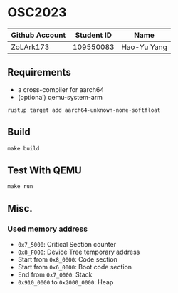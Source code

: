# OSC2023

| Github Account | Student ID | Name        |
|----------------|------------|-------------|
| ZoLArk173      | 109550083  | Hao-Yu Yang |

## Requirements

* a cross-compiler for aarch64
* (optional) qemu-system-arm

```
rustup target add aarch64-unknown-none-softfloat
```

## Build 

```
make build
```

## Test With QEMU

```
make run
```

## Misc.

### Used memory address
* `0x7_5000`: Critical Section counter
* `0x8_F000`: Device Tree temporary address
* Start from `0x8_0000`: Code section
* Start from `0x6_0000`: Boot code section
* End from `0x7_0000`: Stack
* `0x910_0000` to `0x2000_0000`: Heap
